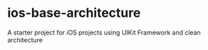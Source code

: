 # ios-base-architecture
 A starter project for iOS projects using UIKit Framework and clean architecture
